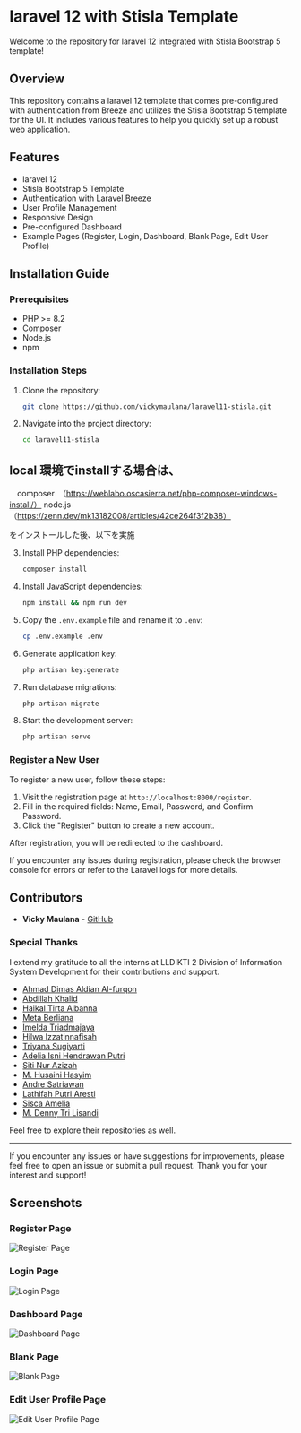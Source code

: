 # laravel 12 with Stisla Template

Welcome to the repository for laravel 12 integrated with Stisla Bootstrap 5 template!

## Overview
This repository contains a laravel 12 template that comes pre-configured with authentication from Breeze and utilizes the Stisla Bootstrap 5 template for the UI. It includes various features to help you quickly set up a robust web application.

## Features
- laravel 12
- Stisla Bootstrap 5 Template
- Authentication with Laravel Breeze
- User Profile Management
- Responsive Design
- Pre-configured Dashboard
- Example Pages (Register, Login, Dashboard, Blank Page, Edit User Profile)

## Installation Guide

### Prerequisites
- PHP >= 8.2
- Composer
- Node.js
- npm

### Installation Steps
1. Clone the repository:
    ```bash
    git clone https://github.com/vickymaulana/laravel11-stisla.git
    ```

2. Navigate into the project directory:
    ```bash
    cd laravel11-stisla
    ```

## local 環境でinstallする場合は、
　composer　（https://weblabo.oscasierra.net/php-composer-windows-install/）
  node.js　（https://zenn.dev/mk13182008/articles/42ce264f3f2b38）

  をインストールした後、以下を実施


3. Install PHP dependencies:
    ```bash
    composer install
    ```

4. Install JavaScript dependencies:
    ```bash
    npm install && npm run dev
    ```

5. Copy the `.env.example` file and rename it to `.env`:
    ```bash
    cp .env.example .env
    ```

6. Generate application key:
    ```bash
    php artisan key:generate
    ```

7. Run database migrations:
    ```bash
    php artisan migrate
    ```

8. Start the development server:
    ```bash
    php artisan serve
    ```

### Register a New User
To register a new user, follow these steps:

1. Visit the registration page at `http://localhost:8000/register`.
2. Fill in the required fields: Name, Email, Password, and Confirm Password.
3. Click the "Register" button to create a new account.

After registration, you will be redirected to the dashboard.

If you encounter any issues during registration, please check the browser console for errors or refer to the Laravel logs for more details.

## Contributors
- **Vicky Maulana** - [GitHub](https://github.com/vickymaulana)

### Special Thanks
I extend my gratitude to all the interns at LLDIKTI 2 Division of Information System Development for their contributions and support.

- [Ahmad Dimas Aldian Al-furqon](https://github.com/anqois)
- [Abdillah Khalid](https://github.com/KhalidUnsri)
- [Haikal Tirta Albanna](https://github.com/HaikalAlbanna)
- [Meta Berliana](https://github.com/Metabrln)
- [Imelda Triadmajaya](https://github.com/imeldatriajaya)
- [Hilwa Izzatinnafisah](https://github.com/ksnwaa)
- [Triyana Sugiyarti](https://github.com/TriyanaSgi)
- [Adelia Isni Hendrawan Putri](https://github.com/lilisky07)
- [Siti Nur Azizah](https://github.com/sukasukajija)
- [M. Husaini Hasyim](https://github.com/son-alone)
- [Andre Satriawan](https://github.com/andresa11satriawan)
- [Lathifah Putri Aresti](https://github.com/lathifahputri)
- [Sisca Amelia](https://github.com/siscaamelia)
- [M. Denny Tri Lisandi](https://github.com/Koutsura)

Feel free to explore their repositories as well.

---

If you encounter any issues or have suggestions for improvements, please feel free to open an issue or submit a pull request. Thank you for your interest and support!

## Screenshots

### Register Page
![Register Page](img/register.png "Register Page")

### Login Page
![Login Page](img/login.png "Login Page")

### Dashboard Page
![Dashboard Page](img/dashboard.png "Dashboard Page")

### Blank Page
![Blank Page](img/blank.png "Blank Page")

### Edit User Profile Page
![Edit User Profile Page](img/edit.png "Edit User Profile Page")
